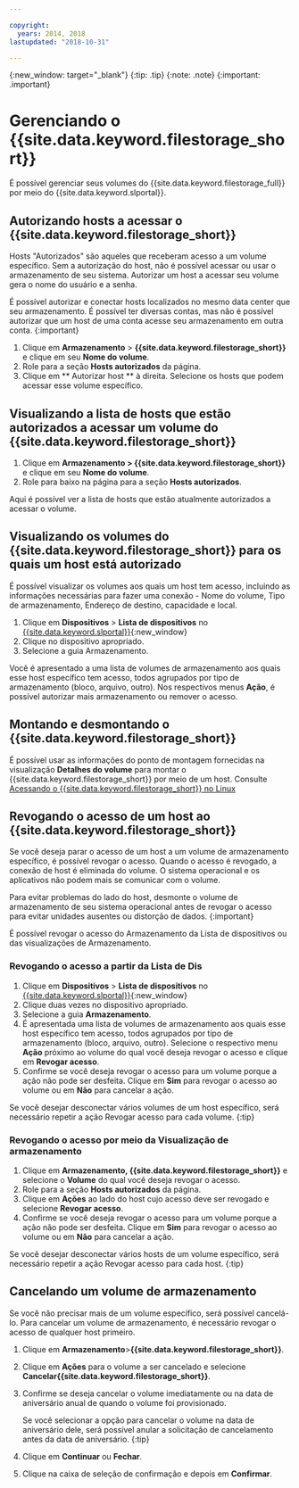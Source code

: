 ```yaml
---

copyright:
  years: 2014, 2018
lastupdated: "2018-10-31"

---
```

{:new_window: target="_blank"}
{:tip: .tip}
{:note: .note}
{:important: .important}


# Gerenciando o {{site.data.keyword.filestorage_short}}

É possível gerenciar seus volumes do  {{site.data.keyword.filestorage_full}}  por meio do  {{site.data.keyword.slportal}}.

## Autorizando hosts a acessar o  {{site.data.keyword.filestorage_short}}

Hosts "Autorizados" são aqueles que receberam acesso a um volume específico. Sem a autorização do host, não é possível acessar ou usar o armazenamento de seu sistema. Autorizar um host a acessar seu volume gera o nome do usuário e a senha.

É possível autorizar e conectar hosts localizados no mesmo data center que seu armazenamento. É possível ter diversas contas, mas não é possível autorizar que um host de uma conta acesse seu armazenamento em outra conta.
{:important}

1. Clique em **Armazenamento** > **{{site.data.keyword.filestorage_short}}** e clique em seu **Nome do volume**.
2. Role para a seção **Hosts autorizados** da página.
3. Clique em  ** Autorizar host **  à direita. Selecione os hosts que podem acessar esse volume específico.


## Visualizando a lista de hosts que estão autorizados a acessar um volume do {{site.data.keyword.filestorage_short}}

1. Clique em **Armazenamento > {{site.data.keyword.filestorage_short}}** e clique em seu **Nome do volume**.
2. Role para baixo na página para a seção **Hosts autorizados**.

Aqui é possível ver a lista de hosts que estão atualmente autorizados a acessar o volume.


## Visualizando os volumes do {{site.data.keyword.filestorage_short}} para os quais um host está autorizado

É possível visualizar os volumes aos quais um host tem acesso, incluindo as informações necessárias para fazer uma conexão - Nome do volume, Tipo de armazenamento, Endereço de destino, capacidade e local.

1. Clique em **Dispositivos** > **Lista de dispositivos** no [{{site.data.keyword.slportal}}](https://control.softlayer.com/){:new_window}
2. Clique no dispositivo apropriado.
2. Selecione a guia Armazenamento.

Você é apresentado a uma lista de volumes de armazenamento aos quais esse host específico tem acesso, todos agrupados por tipo de armazenamento (bloco, arquivo, outro). Nos respectivos menus **Ação**, é possível autorizar mais armazenamento ou remover o acesso.


## Montando e desmontando o  {{site.data.keyword.filestorage_short}}

É possível usar as informações do ponto de montagem fornecidas na visualização **Detalhes do volume** para montar o {{site.data.keyword.filestorage_short}} por meio de um host. Consulte  [ Acessando o  {{site.data.keyword.filestorage_short}}  no Linux ](accessing-file-storage-linux.html)


## Revogando o acesso de um host ao  {{site.data.keyword.filestorage_short}}

Se você deseja parar o acesso de um host a um volume de armazenamento específico, é possível revogar o acesso. Quando o acesso é revogado, a conexão de host é eliminada do volume. O sistema operacional e os aplicativos não podem mais se comunicar com o volume.

Para evitar problemas do lado do host, desmonte o volume de armazenamento de seu sistema operacional antes de revogar o acesso para evitar unidades ausentes ou distorção de dados.
{:important}

É possível revogar o acesso do Armazenamento da Lista de dispositivos ou das visualizações de Armazenamento.

### Revogando o acesso a partir da Lista de Dis

1. Clique em **Dispositivos** > **Lista de dispositivos** no [{{site.data.keyword.slportal}}](https://control.softlayer.com/){:new_window}
2. Clique duas vezes no dispositivo apropriado.
3. Selecione a guia **Armazenamento**.
4. É apresentada uma lista de volumes de armazenamento aos quais esse host específico tem acesso, todos agrupados por tipo de armazenamento (bloco, arquivo, outro). Selecione o respectivo menu **Ação** próximo ao volume do qual você deseja revogar o acesso e clique em **Revogar acesso**.
5. Confirme se você deseja revogar o acesso para um volume porque a ação não pode ser desfeita. Clique em **Sim** para revogar o acesso ao volume ou em **Não** para cancelar a ação.

Se você desejar desconectar vários volumes de um host específico, será necessário repetir a ação Revogar acesso para cada volume.
{:tip}


### Revogando o acesso por meio da Visualização de armazenamento

1. Clique em **Armazenamento, {{site.data.keyword.filestorage_short}}** e selecione o **Volume** do qual você deseja revogar o acesso.
2. Role para a seção **Hosts autorizados** da página.
3. Clique em **Ações** ao lado do host cujo acesso deve ser revogado e selecione **Revogar acesso**.
4. Confirme se você deseja revogar o acesso para um volume porque a ação não pode ser desfeita. Clique em **Sim** para revogar o acesso ao volume ou em **Não** para cancelar a ação.

Se você desejar desconectar vários hosts de um volume específico, será necessário repetir a ação Revogar acesso para cada host.
{:tip}


## Cancelando um volume de armazenamento

Se você não precisar mais de um volume específico, será possível cancelá-lo. Para cancelar um volume de armazenamento, é necessário revogar o acesso de qualquer host primeiro.

1. Clique em **Armazenamento**>**{{site.data.keyword.filestorage_short}}**.
2. Clique em **Ações** para o volume a ser cancelado e selecione **Cancelar{{site.data.keyword.filestorage_short}}**.
3. Confirme se deseja cancelar o volume imediatamente ou na data de aniversário anual de quando o volume foi provisionado.

   Se você selecionar a opção para cancelar o volume na data de aniversário dele, será possível anular a solicitação de cancelamento antes da data de aniversário.
   {:tip}
4. Clique em **Continuar** ou **Fechar**.
5. Clique na caixa de seleção de confirmação e depois em **Confirmar**.
